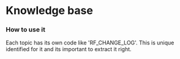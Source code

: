 # Knowledge base

### How to use it
Each topic has its own code like 'RF_CHANGE_LOG'.
This is unique identified for it and its important to extract it right.